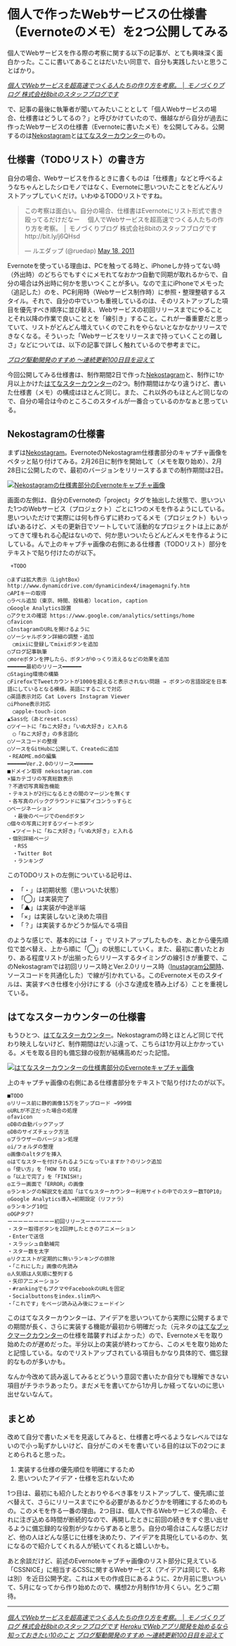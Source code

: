 # <span>個人で作ったWebサービスの</span><span>仕様書（Evernoteのメモ）を2つ公開してみる</span>

個人でWebサービスを作る際の考察に関する以下の記事が、とても興味深く面白かった。ここに書いてあることはだいたい同意で、自分も実践したいと思うことばかり。

<cite>[個人でWebサービスを超高速でつくる人たちの作り方を考察。 │ モノづくりブログ 株式会社8bitのスタッフブログです](http://blog.eightbit.co.jp/?p=3477)</cite>

で、記事の最後に執筆者が聞いてみたいこととして「個人Webサービスの場合、仕様書はどうしてるの？」と呼びかけていたので、僭越ながら自分が過去に作ったWebサービスの仕様書（Evernoteに書いたメモ）を公開してみる。公開するのは[Nekostagram](http://nekostagram.com/)と[はてなスターカウンター](http://hatenastar.heroku.com/)のもの。

<!-- READMORE -->


## 仕様書（TODOリスト）の書き方

自分の場合、Webサービスを作るときに書くものは「仕様書」などと呼べるようなちゃんとしたシロモノではなく、Evernoteに思いついたことをどんどんリストアップしていくだけ。いわゆるTODOリストですね。

<blockquote class="twitter-tweet"><p>この考察は面白い。自分の場合、仕様書はEvernoteにリスト形式で書き殴ってるだけだなー　 個人でWebサービスを超高速でつくる人たちの作り方を考察。 │ モノづくりブログ 株式会社8bitのスタッフブログです http://bit.ly/j6QHsd</p>&mdash; ルエダップ (@ruedap) <a href="https://twitter.com/ruedap/statuses/70930749334896640">May 18, 2011</a></blockquote>
<script async src="https://platform.twitter.com/widgets.js" charset="utf-8"></script>

Evernoteを使っている理由は、PCを触ってる時と、iPhoneしか持ってない時（外出時）のどちらでもすぐにメモれてなおかつ自動で同期が取れるからで、自分の場合は外出時に何かを思いつくことが多い。なので主にiPhoneでメモった（追記した）のを、PC利用時（Webサービス制作時）に参照・整理整頓するスタイル。それで、自分の中でいつも重視しているのは、そのリストアップした項目を優先すべき順序に並び替え、Webサービスの初回リリースまでにやることとそれ以降の作業で良いこととを「線引き」すること。これが一番重要だと思っていて、リストがどんどん増えていくのでこれをやらないとなかなかリリースできなくなる。そういった「Webサービスをリリースまで持っていくことの難しさ」などについては、以下の記事で詳しく触れているので参考までに。

<cite>[ブログ駆動開発のすすめ ～連続更新100日目を迎えて](/2011/04/15/bdd-blog-driven-development-100-days)</cite>

今回公開してみる仕様書は、制作期間2日で作った[Nekostagram](http://nekostagram.com/)と、制作に1か月以上かけた[はてなスターカウンター](http://hatenastar.heroku.com/)の2つ。制作期間はかなり違うけど、書いた仕様書（メモ）の構成はほとんど同じ。また、これ以外のもほとんど同じなので、自分の場合は今のところこのスタイルが一番合っているのかなぁと思っている。


## Nekostagramの仕様書

まずは[Nekostagram](/2011/02/28/instagram-api-of-exclusive-use-for-cat-lovers-nekostagram)。EvernoteのNekostagram仕様書部分のキャプチャ画像をペタッと貼り付けてみる。2月26日に制作を開始して（メモを取り始め）、2月28日に公開したので、最初のバージョンをリリースするまでの制作期間は2日。

[![Nekostagramの仕様書部分のEvernoteキャプチャ画像](/images/2011/05/19/webservice-specification-sheet-evernote-memo-01.png)](/images/2011/05/19/webservice-specification-sheet-evernote-memo-01.png)

画面の左側は、自分のEvernoteの「project」タグを抽出した状態で、思いついた1つのWebサービス（プロジェクト）ごとに1つのメモを作るようにしている。思いついただけで実際には何も作らずに終わってるメモ（プロジェクト）もいっぱいあるけど、メモの更新日でソートしていて活動的なプロジェクトは上にあがってきて埋もれる心配はないので、何か思いついたらどんどんメモを作るようにしている。んで上のキャプチャ画像の右側にある仕様書（TODOリスト）部分をテキストで貼り付けたのが以下。

<!-- ~~~ text -->
~~~
 +TODO

◯まずは拡大表示（LightBox） http://www.dynamicdrive.com/dynamicindex4/imagemagnify.htm
◯APIキーの取得
◯ラベル追加（東京、時間、投稿者）location, caption
◯Google Analytics設置
◯アクセスの確認 https://www.google.com/analytics/settings/home
◯favicon
◯InstagramのURLを開けるように
◯ソーシャルボタン詳細の調整・追加
　◯mixiに登録してmixiボタンを追加
◯ブログ記事執筆
◯moreボタンを押したら、ボタンがゆっくり消えるなどの効果を追加
━━━━━━最初のリリース━━━━━━
◯Staging環境の構築
◯FirefoxでTweetカウントが1000を超えると表示されない問題 → ボタンの言語設定を日本語にしているとなる模様。英語にすることで対応
◯英語表示対応 Cat Lovers Instagram Viewer
◯iPhone表示対応
　◯apple-touch-icon
▲Sass化（あとreset.scss）
◯ツイートに「ねこ大好き」「いぬ大好き」と入れる
　◯「ねこ大好き」の多言語化
◯ソースコードの整理
◯ソースをGitHubに公開して、Createdに追加
・README.mdの編集
━━━━━━Ver.2.0のリリース━━━━━━
■ドメイン取得 nekostagram.com
×猫カテゴリの写真総数表示
？不適切写真報告機能
・テキストが2行になるときの間のマージンを無くす
・各写真のバックグラウンドに猫アイコンうっすらと
◯ページネーション
　・最後のページでのendボタン
◯個々の写真に対するツイートボタン
　★ツイートに「ねこ大好き」「いぬ大好き」と入れる
・個別詳細ページ
　・RSS
　・Twitter Bot
　・ランキング
~~~

このTODOリストの左側についている記号は、

- 「・」は初期状態（思いついた状態）
- 「◯」は実装完了
- 「▲」は実装が中途半端
- 「×」は実装しないと決めた項目
- 「？」は実装するかどうか悩んでる項目

のような感じで、基本的には「・」でリストアップしたものを、あとから優先順位で並べ替え、上から順に「◯」の状態にしていく。また、最初に書いたとおり、ある程度リストが出揃ったらリリースするタイミングの線引きが重要で、このNekostagramでは初回リリース時とVer.2.0リリース時（[Inustagram公開時](/2011/03/05/instagram-api-of-exclusive-use-for-dog-lovers-inustagram)、ソースコードを共通化した）で線が引かれている。このEvernoteメモのスタイルは、実装すべき仕様を小分けにする（小さな達成を積み上げる）ことを重視している。


## はてなスターカウンターの仕様書

もうひとつ、[はてなスターカウンター](/2011/04/21/hatenastar-counter)。Nekostagramの時とほとんど同じで代わり映えしないけど、制作期間はだいぶ違って、こちらは1か月以上かかっている。メモを取る目的も備忘録の役割が結構高めだった記憶。

[![はてなスターカウンターの仕様書部分のEvernoteキャプチャ画像](/images/2011/05/19/webservice-specification-sheet-evernote-memo-02.png)](/images/2011/05/19/webservice-specification-sheet-evernote-memo-02.png)

上のキャプチャ画像の右側にある仕様書部分をテキストで貼り付けたのが以下。

<!-- ~~~ text -->
~~~
■TODO
◎リリース前に静的画像15万をアップロード →999個
◎URLが不正だった場合の処理
◎favicon
◎DBの自動バックアップ
◎DBのサイズチェック方法
◎ブラウザーのバージョン処理
◎i/フォルダの整理
◎画像のaltタグを挿入
◎はてなスターを付けられるようになっていますか？のリンク追加
◎「使い方」を「HOW TO USE」
◎「以上で完了」を「FINISH!」
◎エラー画面で「ERROR」の画像
◎ランキングの解説文を追加「はてなスターカウンター利用サイトの中でのスター数TOP10」
◎Google Analytics導入→初期設定（リファラ）
◎ランキング10位
◎OGPタグ?
ーーーーーーーーー初回リリースーーーーーーー
・スター取得ボタンを2回押したときのアニメーション
・Enterで送信
・スラッシュ自動補完
・スター数を太字
◎リクエストが定期的に無いランキングの排除
・「これにした」画像の先読み
◎人気順は人気順に整列する
・矢印アニメーション
・#rankingでもブクマやFacebookのURLを固定
・Socialbuttonsをindex.slim内へ
・「これです」をページ読み込み後にフェードイン
~~~

このはてなスターカウンターは、アイデアを思いついてから実際に公開するまでの期間が長く、さらに実装する機能が最初から明確だった（元ネタの[はてなブックマークカウンター](http://b.hatena.ne.jp/help/bcounter)の仕様を踏襲すればよかった）ので、Evernoteメモを取り始めたのが遅めだった。半分以上の実装が終わってから、このメモを取り始めたと記憶している。なのでリストアップされている項目もかなり具体的で、備忘録的なものが多いかも。

なんか今改めて読み返してみるとどういう意図で書いたか自分でも理解できない項目がチラホラあったり。まだメモを書いてから1か月しか経ってないのに思い出せないなんて。


## まとめ

改めて自分で書いたメモを見返してみると、仕様書と呼べるようなレベルではないので小っ恥ずかしいけど、自分がこのメモを書いている目的は以下の2つにまとめられると思った。

1. 実装する仕様の優先順位を明確にするため
2. 思いついたアイデア・仕様を忘れないため

1つ目は、最初にも紹介したとおりやるべき事をリストアップして、優先順に並べ替えて、さらにリリースまでにやる必要があるかどうかを明確にするためのもの。このメモを作る一番の理由。2つ目は、個人で作るWebサービスの場合、それに注ぎ込める時間が断続的なので、再開したときに前回の続きをすぐ思い出せるように備忘録的な役割が少なからずあると思う。自分の場合はこんな感じだけど、他の人はどんな感じに仕様を決めたり、アイデアを具現化しているのか、気になるので紹介してくれる人が続いてくれると嬉しいかも。

あと余談だけど、前述のEvernoteキャプチャ画像のリスト部分に見えている「CSSNICE」に相当するCSSに関するWebサービス（アイデアは同じで、名称は別）を近日公開予定。これはメモの作成日にあるように、2か月前に思いついて、5月になってから作り始めたので、構想2か月制作1か月くらい。乞うご期待。

---

<cite>[個人でWebサービスを超高速でつくる人たちの作り方を考察。 │ モノづくりブログ 株式会社8bitのスタッフブログです](http://blog.eightbit.co.jp/?p=3477)</cite>
<cite>[HerokuでWebアプリ開発を始めるなら知っておきたい10のこと](/2011/05/09/ruby-heroku-web-app-development-tips-matome)</cite>
<cite>[ブログ駆動開発のすすめ ～連続更新100日目を迎えて](/2011/04/15/bdd-blog-driven-development-100-days)</cite>

